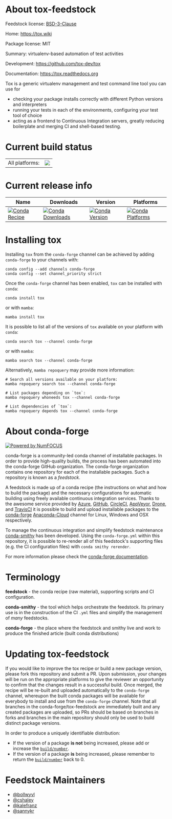 About tox-feedstock
===================

Feedstock license: [BSD-3-Clause](https://github.com/conda-forge/tox-feedstock/blob/main/LICENSE.txt)

Home: https://tox.wiki

Package license: MIT

Summary: virtualenv-based automation of test activities

Development: https://github.com/tox-dev/tox

Documentation: https://tox.readthedocs.org

Tox is a generic virtualenv management and test command line tool you can use for
- checking your package installs correctly with different Python versions and interpreters
- running your tests in each of the environments, configuring your test tool of choice
- acting as a frontend to Continuous Integration servers, greatly reducing boilerplate
  and merging CI and shell-based testing.


Current build status
====================


<table><tr><td>All platforms:</td>
    <td>
      <a href="https://dev.azure.com/conda-forge/feedstock-builds/_build/latest?definitionId=5109&branchName=main">
        <img src="https://dev.azure.com/conda-forge/feedstock-builds/_apis/build/status/tox-feedstock?branchName=main">
      </a>
    </td>
  </tr>
</table>

Current release info
====================

| Name | Downloads | Version | Platforms |
| --- | --- | --- | --- |
| [![Conda Recipe](https://img.shields.io/badge/recipe-tox-green.svg)](https://anaconda.org/conda-forge/tox) | [![Conda Downloads](https://img.shields.io/conda/dn/conda-forge/tox.svg)](https://anaconda.org/conda-forge/tox) | [![Conda Version](https://img.shields.io/conda/vn/conda-forge/tox.svg)](https://anaconda.org/conda-forge/tox) | [![Conda Platforms](https://img.shields.io/conda/pn/conda-forge/tox.svg)](https://anaconda.org/conda-forge/tox) |

Installing tox
==============

Installing `tox` from the `conda-forge` channel can be achieved by adding `conda-forge` to your channels with:

```
conda config --add channels conda-forge
conda config --set channel_priority strict
```

Once the `conda-forge` channel has been enabled, `tox` can be installed with `conda`:

```
conda install tox
```

or with `mamba`:

```
mamba install tox
```

It is possible to list all of the versions of `tox` available on your platform with `conda`:

```
conda search tox --channel conda-forge
```

or with `mamba`:

```
mamba search tox --channel conda-forge
```

Alternatively, `mamba repoquery` may provide more information:

```
# Search all versions available on your platform:
mamba repoquery search tox --channel conda-forge

# List packages depending on `tox`:
mamba repoquery whoneeds tox --channel conda-forge

# List dependencies of `tox`:
mamba repoquery depends tox --channel conda-forge
```


About conda-forge
=================

[![Powered by
NumFOCUS](https://img.shields.io/badge/powered%20by-NumFOCUS-orange.svg?style=flat&colorA=E1523D&colorB=007D8A)](https://numfocus.org)

conda-forge is a community-led conda channel of installable packages.
In order to provide high-quality builds, the process has been automated into the
conda-forge GitHub organization. The conda-forge organization contains one repository
for each of the installable packages. Such a repository is known as a *feedstock*.

A feedstock is made up of a conda recipe (the instructions on what and how to build
the package) and the necessary configurations for automatic building using freely
available continuous integration services. Thanks to the awesome service provided by
[Azure](https://azure.microsoft.com/en-us/services/devops/), [GitHub](https://github.com/),
[CircleCI](https://circleci.com/), [AppVeyor](https://www.appveyor.com/),
[Drone](https://cloud.drone.io/welcome), and [TravisCI](https://travis-ci.com/)
it is possible to build and upload installable packages to the
[conda-forge](https://anaconda.org/conda-forge) [Anaconda-Cloud](https://anaconda.org/)
channel for Linux, Windows and OSX respectively.

To manage the continuous integration and simplify feedstock maintenance
[conda-smithy](https://github.com/conda-forge/conda-smithy) has been developed.
Using the ``conda-forge.yml`` within this repository, it is possible to re-render all of
this feedstock's supporting files (e.g. the CI configuration files) with ``conda smithy rerender``.

For more information please check the [conda-forge documentation](https://conda-forge.org/docs/).

Terminology
===========

**feedstock** - the conda recipe (raw material), supporting scripts and CI configuration.

**conda-smithy** - the tool which helps orchestrate the feedstock.
                   Its primary use is in the construction of the CI ``.yml`` files
                   and simplify the management of *many* feedstocks.

**conda-forge** - the place where the feedstock and smithy live and work to
                  produce the finished article (built conda distributions)


Updating tox-feedstock
======================

If you would like to improve the tox recipe or build a new
package version, please fork this repository and submit a PR. Upon submission,
your changes will be run on the appropriate platforms to give the reviewer an
opportunity to confirm that the changes result in a successful build. Once
merged, the recipe will be re-built and uploaded automatically to the
`conda-forge` channel, whereupon the built conda packages will be available for
everybody to install and use from the `conda-forge` channel.
Note that all branches in the conda-forge/tox-feedstock are
immediately built and any created packages are uploaded, so PRs should be based
on branches in forks and branches in the main repository should only be used to
build distinct package versions.

In order to produce a uniquely identifiable distribution:
 * If the version of a package **is not** being increased, please add or increase
   the [``build/number``](https://docs.conda.io/projects/conda-build/en/latest/resources/define-metadata.html#build-number-and-string).
 * If the version of a package **is** being increased, please remember to return
   the [``build/number``](https://docs.conda.io/projects/conda-build/en/latest/resources/define-metadata.html#build-number-and-string)
   back to 0.

Feedstock Maintainers
=====================

* [@bollwyvl](https://github.com/bollwyvl/)
* [@cshaley](https://github.com/cshaley/)
* [@kalefranz](https://github.com/kalefranz/)
* [@sannykr](https://github.com/sannykr/)

